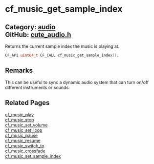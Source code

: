 [](../header.md ':include')

# cf_music_get_sample_index

Category: [audio](/api_reference?id=audio)  
GitHub: [cute_audio.h](https://github.com/RandyGaul/cute_framework/blob/master/include/cute_audio.h)  
---

Returns the current sample index the music is playing at.

```cpp
CF_API uint64_t CF_CALL cf_music_get_sample_index();
```

## Remarks

This can be useful to sync a dynamic audio system that can turn on/off different instruments or sounds.

## Related Pages

[cf_music_play](/audio/cf_music_play.md)  
[cf_music_stop](/audio/cf_music_stop.md)  
[cf_music_set_volume](/audio/cf_music_set_volume.md)  
[cf_music_set_loop](/audio/cf_music_set_loop.md)  
[cf_music_pause](/audio/cf_music_pause.md)  
[cf_music_resume](/audio/cf_music_resume.md)  
[cf_music_switch_to](/audio/cf_music_switch_to.md)  
[cf_music_crossfade](/audio/cf_music_crossfade.md)  
[cf_music_set_sample_index](/audio/cf_music_set_sample_index.md)  

